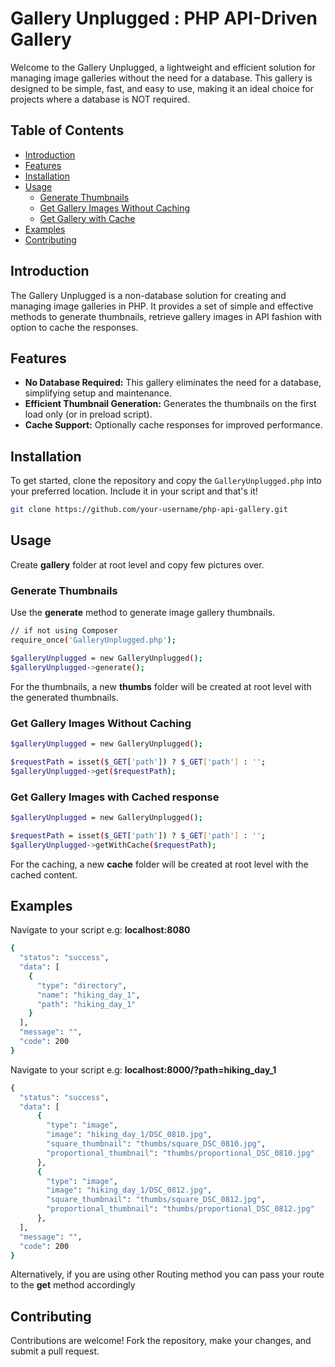 # Gallery Unplugged : PHP API-Driven Gallery

Welcome to the Gallery Unplugged, a lightweight and efficient solution for managing image 
galleries without the need for a database. This gallery is designed to be simple, fast, and easy to use, 
making it an ideal choice for projects where a database is NOT required.

## Table of Contents
- [Introduction](#introduction)
- [Features](#features)
- [Installation](#installation)
- [Usage](#usage)
    - [Generate Thumbnails](#generate-thumbnails)
    - [Get Gallery Images Without Caching](#get-gallery-images-without-caching)
    - [Get Gallery with Cache](#get-gallery-with-cache)
- [Examples](#examples)
- [Contributing](#contributing)

## Introduction

The Gallery Unplugged is a non-database solution for creating and managing image galleries in PHP. It provides a set 
of simple and effective methods to generate thumbnails, retrieve gallery images in API fashion with option to
cache the responses.

## Features

- **No Database Required:** This gallery eliminates the need for a database, simplifying setup and maintenance.
- **Efficient Thumbnail Generation:** Generates the thumbnails on the first load only (or in preload script).
- **Cache Support:** Optionally cache responses for improved performance.

## Installation

To get started, clone the repository and copy the `GalleryUnplugged.php` into your preferred location. Include it
in your script and that's it!

```bash
git clone https://github.com/your-username/php-api-gallery.git
```

## Usage

Create **gallery** folder at root level and copy few pictures over.

### Generate Thumbnails

Use the **generate** method to generate image gallery thumbnails.

```bash
// if not using Composer
require_once('GalleryUnplugged.php');
```

```bash
$galleryUnplugged = new GalleryUnplugged();
$galleryUnplugged->generate();
```
For the thumbnails, a new **thumbs** folder will be created at root level with the generated thumbnails.

### Get Gallery Images Without Caching

```bash
$galleryUnplugged = new GalleryUnplugged();

$requestPath = isset($_GET['path']) ? $_GET['path'] : '';
$galleryUnplugged->get($requestPath);
```

### Get Gallery Images with Cached response

```bash
$galleryUnplugged = new GalleryUnplugged();

$requestPath = isset($_GET['path']) ? $_GET['path'] : '';
$galleryUnplugged->getWithCache($requestPath);
```
For the caching, a new **cache** folder will be created at root level with the cached content.

## Examples
Navigate to your script e.g: **localhost:8080**

```bash
{
  "status": "success",
  "data": [
    {
      "type": "directory",
      "name": "hiking_day_1",
      "path": "hiking_day_1"
    }
  ],
  "message": "",
  "code": 200
}
```

Navigate to your script e.g: **localhost:8000/?path=hiking_day_1**

```bash
{
  "status": "success",
  "data": [
      {
        "type": "image",
        "image": "hiking_day_1/DSC_0810.jpg",
        "square_thumbnail": "thumbs/square_DSC_0810.jpg",
        "proportional_thumbnail": "thumbs/proportional_DSC_0810.jpg"
      },
      {
        "type": "image",
        "image": "hiking_day_1/DSC_0812.jpg",
        "square_thumbnail": "thumbs/square_DSC_0812.jpg",
        "proportional_thumbnail": "thumbs/proportional_DSC_0812.jpg"
      },
  ],
  "message": "",
  "code": 200
}
```

Alternatively, if you are using other Routing method you can pass your route to the **get** method accordingly 

## Contributing
Contributions are welcome! Fork the repository, make your changes, and submit a pull request.

